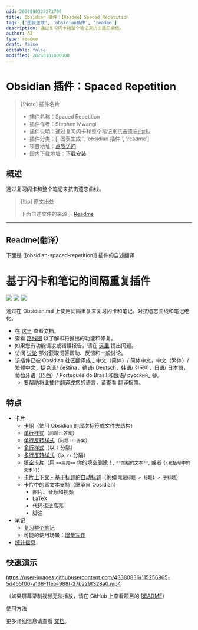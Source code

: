 ```yaml
---
uid: 2023080322271799
title: Obsidian 插件：【Readme】Spaced Repetition
tags: ['图表生成', 'obsidian插件', 'readme']
description: 通过复习闪卡和整个笔记来抗击遗忘曲线。
author: AI
type: readme
draft: false
editable: false
modified: 20230101000000
---
```


# Obsidian 插件：Spaced Repetition

> [!Note] 插件名片
> - 插件名称：Spaced Repetition
> - 插件作者：Stephen Mwangi
> - 插件说明：通过复习闪卡和整个笔记来抗击遗忘曲线。
> - 插件分类：[' 图表生成 ', 'obsidian 插件 ', 'readme']
> - 项目地址：[点我访问](https://github.com/st3v3nmw/obsidian-spaced-repetition)
> - 国内下载地址：[下载安装](https://pkmer.cn/products/plugin/pluginMarket/?obsidian-spaced-repetition)

## 概述

通过复习闪卡和整个笔记来抗击遗忘曲线。

> [!tip] 原文出处
>
>下面自述文件的来源于 [Readme](https://ghproxy.net/https://raw.githubusercontent.com/st3v3nmw/obsidian-spaced-repetition/master/README.md)
>

---

## Readme(翻译）

下面是 [[obsidian-spaced-repetition]] 插件的自述翻译

# 基于闪卡和笔记的间隔重复插件

<img src="https://img.shields.io/github/downloads/st3v3nmw/obsidian-spaced-repetition/total" /> <img src="https://img.shields.io/github/downloads/st3v3nmw/obsidian-spaced-repetition/latest/total?style=flat-square" /> <img src="https://img.shields.io/github/manifest-json/v/st3v3nmw/obsidian-spaced-repetition?style=flat-square" />

通过在 Obsidian.md 上使用间隔重复来复习闪卡和笔记，对抗遗忘曲线和笔记老化。

- 在 [这里](https://www.stephenmwangi.com/obsidian-spaced-repetition/) 查看文档。
- 查看 [路线图](https://github.com/st3v3nmw/obsidian-spaced-repetition/projects/2/) 以了解即将推出的功能和修复。
- 如果您有功能请求或错误报告，请在 [这里](https://github.com/st3v3nmw/obsidian-spaced-repetition/issues/) 提出问题。
- 访问 [讨论](https://github.com/st3v3nmw/obsidian-spaced-repetition/discussions/) 部分获取问答帮助、反馈和一般讨论。
- 该插件已被 Obsidian 社区翻译成 _ 中文（简体）/ 简体中文，中文（繁体）/ 繁體中文，捷克语/ čeština，德语/ Deutsch，韩语/ 한국어，日语/ 日本語，葡萄牙语（巴西）/ Português do Brasil 和俄语/ русский_ 😄。
    - 要帮助将此插件翻译成您的语言，请查看 [翻译指南](https://www.stephenmwangi.com/obsidian-spaced-repetition/contributing/#translating_1)。

## 特点

- 卡片
    - [卡组](https://www.stephenmwangi.com/obsidian-spaced-repetition/flashcards/#decks)（使用 Obsidian 的层次标签或文件夹结构）
    - [单行样式](https://www.stephenmwangi.com/obsidian-spaced-repetition/flashcards/#single-line-basic-remnote-style)（`问题::答案`）
    - [单行反转样式](https://www.stephenmwangi.com/obsidian-spaced-repetition/flashcards/#single-line-reversed)（`问题:::答案`）
    - [多行样式](https://www.stephenmwangi.com/obsidian-spaced-repetition/flashcards/#multi-line-basic)（以 `?` 分隔）
    - [多行反转样式](https://www.stephenmwangi.com/obsidian-spaced-repetition/flashcards/#multi-line-reversed)（以 `??` 分隔）
    - [填空卡片](https://www.stephenmwangi.com/obsidian-spaced-repetition/flashcards/#cloze-cards)（用 `==高亮==` 你的填空删除！, `**加粗的文本**`, 或者 `{{花括号中的文本}}`）
    - [卡片上下文 - 基于标题的自动标题](https://www.stephenmwangi.com/obsidian-spaced-repetition/flashcards/#context)（例如 `笔记标题 > 标题1 > 子标题`）
    - 卡片中的富文本支持（继承自 Obsidian）
        - 图片、音频和视频
        - LaTeX
        - 代码语法高亮
        - 脚注
- 笔记
    - [复习整个笔记](https://www.stephenmwangi.com/obsidian-spaced-repetition/notes/)
    - 可能的使用场景：[增量写作](https://www.stephenmwangi.com/obsidian-spaced-repetition/notes/#incremental-writing)
- [统计信息](https://www.stephenmwangi.com/obsidian-spaced-repetition/flashcards/#statistics)

## 快速演示

<https://user-images.githubusercontent.com/43380836/115256965-5d455f00-a138-11eb-988f-27ba29f328a0.mp4>

（如果屏幕录制视频无法播放，请在 GitHub 上查看项目的 [README](https://github.com/st3v3nmw/obsidian-spaced-repetition/blob/master/README.md)）

使用方法

更多详细信息请查看 [文档](https://www.stephenmwangi.com/obsidian-spaced-repetition/)。
